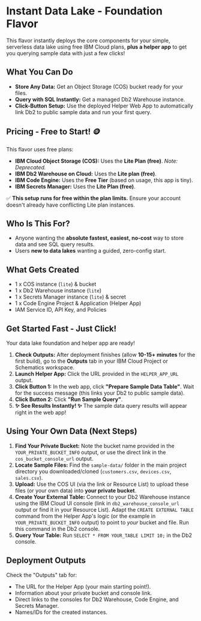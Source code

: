 # Instant Data Lake - Foundation Flavor

This flavor instantly deploys the core components for your simple, serverless data lake using free IBM Cloud plans, **plus a helper app** to get you querying sample data with just a few clicks!

## What You Can Do

* **Store Any Data:** Get an Object Storage (COS) bucket ready for your files.
* **Query with SQL Instantly:** Get a managed Db2 Warehouse instance.
* **Click-Button Setup:** Use the deployed Helper Web App to automatically link Db2 to public sample data and run your first query.

## Pricing - Free to Start! 🪙

This flavor uses free plans:

* **IBM Cloud Object Storage (COS):** Uses the **Lite Plan (free)**. *Note: Deprecated.*
* **IBM Db2 Warehouse on Cloud:** Uses the **Lite plan (free)**.
* **IBM Code Engine:** Uses the **Free Tier** (based on usage, this app is tiny).
* **IBM Secrets Manager:** Uses the **Lite Plan (free)**.

✅ **This setup runs for free within the plan limits.** Ensure your account doesn't already have conflicting Lite plan instances.

## Who Is This For?

* Anyone wanting the **absolute fastest, easiest, no-cost** way to store data and see SQL query results.
* Users **new to data lakes** wanting a guided, zero-config start.

## What Gets Created

* 1 x COS instance (`lite`) & bucket
* 1 x Db2 Warehouse instance (`lite`)
* 1 x Secrets Manager instance (`lite`) & secret
* 1 x Code Engine Project & Application (Helper App)
* IAM Service ID, API Key, and Policies

## Get Started Fast - Just Click!

Your data lake foundation and helper app are ready!

1.  **Check Outputs:** After deployment finishes (allow **10-15+ minutes** for the first build), go to the **Outputs** tab in your IBM Cloud Project or Schematics workspace.
2.  **Launch Helper App:** Click the URL provided in the `HELPER_APP_URL` output.
3.  **Click Button 1:** In the web app, click **"Prepare Sample Data Table"**. Wait for the success message (this links your Db2 to public sample data).
4.  **Click Button 2:** Click **"Run Sample Query"**.
5.  **✨ See Results Instantly! ✨** The sample data query results will appear right in the web app!

## Using Your Own Data (Next Steps)

1.  **Find Your Private Bucket:** Note the bucket name provided in the `YOUR_PRIVATE_BUCKET_INFO` output, or use the direct link in the `cos_bucket_console_url` output.
2.  **Locate Sample Files:** Find the `sample-data/` folder in the main project directory you downloaded/cloned (`customers.csv`, `devices.csv`, `sales.csv`).
3.  **Upload:** Use the COS UI (via the link or Resource List) to upload these files (or your own data) into **your private bucket**.
4.  **Create Your External Table:** Connect to your Db2 Warehouse instance using the IBM Cloud UI console (link in `db2_warehouse_console_url` output or find it in your Resource List). Adapt the `CREATE EXTERNAL TABLE` command from the Helper App's logic (or the example in `YOUR_PRIVATE_BUCKET_INFO` output) to point to *your* bucket and file. Run this command in the Db2 console.
5.  **Query Your Table:** Run `SELECT * FROM YOUR_TABLE LIMIT 10;` in the Db2 console.

## Deployment Outputs

Check the "Outputs" tab for:

* The URL for the Helper App (your main starting point!).
* Information about your private bucket and console link.
* Direct links to the consoles for Db2 Warehouse, Code Engine, and Secrets Manager.
* Names/IDs for the created instances.